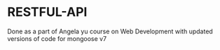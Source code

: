 # RESTFUL-API
Done as a part of Angela yu course on Web Development with updated versions of code for mongoose v7
